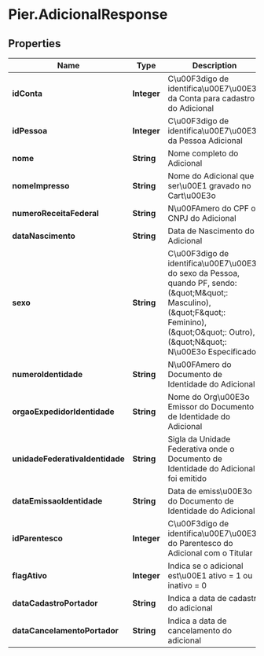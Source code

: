 # Pier.AdicionalResponse

## Properties
Name | Type | Description | Notes
------------ | ------------- | ------------- | -------------
**idConta** | **Integer** | C\u00F3digo de identifica\u00E7\u00E3o da Conta para cadastro do Adicional | [optional] 
**idPessoa** | **Integer** | C\u00F3digo de identifica\u00E7\u00E3o da Pessoa Adicional | [optional] 
**nome** | **String** | Nome completo do Adicional | [optional] 
**nomeImpresso** | **String** | Nome do Adicional que ser\u00E1 gravado no Cart\u00E3o | [optional] 
**numeroReceitaFederal** | **String** | N\u00FAmero do CPF ou CNPJ do Adicional | [optional] 
**dataNascimento** | **String** | Data de Nascimento do Adicional | [optional] 
**sexo** | **String** | C\u00F3digo de identifica\u00E7\u00E3o do sexo da Pessoa, quando PF, sendo: (\&quot;M\&quot;: Masculino), (\&quot;F\&quot;: Feminino), (\&quot;O\&quot;: Outro), (\&quot;N\&quot;: N\u00E3o Especificado). | [optional] 
**numeroIdentidade** | **String** | N\u00FAmero do Documento de Identidade do Adicional | [optional] 
**orgaoExpedidorIdentidade** | **String** | Nome do Org\u00E3o Emissor do Documento de Identidade do Adicional | [optional] 
**unidadeFederativaIdentidade** | **String** | Sigla da Unidade Federativa onde o Documento de Identidade do Adicional foi emitido | [optional] 
**dataEmissaoIdentidade** | **String** | Data de emiss\u00E3o do Documento de Identidade do Adicional | [optional] 
**idParentesco** | **Integer** | C\u00F3digo de identifica\u00E7\u00E3o do Parentesco do Adicional com o Titular | [optional] 
**flagAtivo** | **Integer** | Indica se o adicional est\u00E1 ativo = 1 ou inativo = 0 | [optional] 
**dataCadastroPortador** | **String** | Indica a data de cadastro do adicional | [optional] 
**dataCancelamentoPortador** | **String** | Indica a data de cancelamento do adicional | [optional] 


